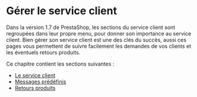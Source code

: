 # Gérer le service client

Dans la version 1.7 de PrestaShop, les sections du service client sont regroupées dans leur propre menu, pour donner son importance au service client. Bien gérer son service client est une des clés du succès, aussi ces pages vous permettent de suivre facilement les demandes de vos clients et les éventuels retours produits.

Ce chapitre contient les sections suivantes :

* [Le service client](service-client.md)
* [Messages prédéfinis](messages-predefinis.md)
* [Retours produits](retours-produits.md)

